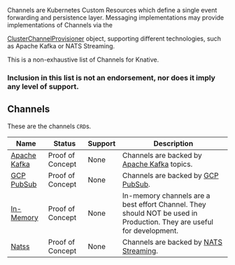 <!--
This is a generated file and should not be changed manually. All changes should follow the
procedure:

1. Update the information in [`channels.yaml`](channels.yaml).

2. Run the generator tool:
    ```shell
    go run eventing/channels/generator/main.go
    ```
-->

Channels are Kubernetes Custom Resources which define a single event forwarding
and persistence layer. Messaging implementations may provide implementations of
Channels via the

[ClusterChannelProvisioner](https://github.com/knative/eventing/blob/master/pkg/apis/eventing/v1alpha1/cluster_channel_provisioner_types.go#L35)
object, supporting different technologies, such as Apache Kafka or NATS
Streaming.

This is a non-exhaustive list of Channels for Knative.

### Inclusion in this list is not an endorsement, nor does it imply any level of support.

## Channels

These are the channels `CRD`s.

| Name                                                                                               | Status           | Support | Description                                                                                                           |
| -------------------------------------------------------------------------------------------------- | ---------------- | ------- | --------------------------------------------------------------------------------------------------------------------- |
| [Apache Kafka](https://github.com/knative/eventing/tree/master/contrib/kafka/config)               | Proof of Concept | None    | Channels are backed by [Apache Kafka](http://kafka.apache.org/) topics.                                               |
| [GCP PubSub](https://github.com/knative/eventing/tree/master/contrib/gcppubsub/config)             | Proof of Concept | None    | Channels are backed by [GCP PubSub](https://cloud.google.com/pubsub/).                                                |
| [In-Memory](https://github.com/knative/eventing/tree/master/config/provisioners/in-memory-channel) | Proof of Concept | None    | In-memory channels are a best effort Channel. They should NOT be used in Production. They are useful for development. |
| [Natss](https://github.com/knative/eventing/tree/master/contrib/natss/config)                      | Proof of Concept | None    | Channels are backed by [NATS Streaming](https://github.com/nats-io/nats-streaming-server#configuring).                |


